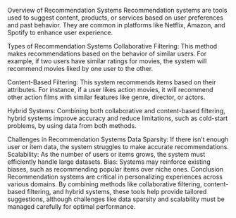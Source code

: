 Overview of Recommendation Systems
Recommendation systems are tools used to suggest content, products, or services based on user preferences and past behavior. They are common in platforms like Netflix, Amazon, and Spotify to enhance user experience.

Types of Recommendation Systems
Collaborative Filtering: This method makes recommendations based on the behavior of similar users. For example, if two users have similar ratings for movies, the system will recommend movies liked by one user to the other.

Content-Based Filtering: This system recommends items based on their attributes. For instance, if a user likes action movies, it will recommend other action films with similar features like genre, director, or actors.

Hybrid Systems: Combining both collaborative and content-based filtering, hybrid systems improve accuracy and reduce limitations, such as cold-start problems, by using data from both methods.

Challenges in Recommendation Systems
Data Sparsity: If there isn’t enough user or item data, the system struggles to make accurate recommendations.
Scalability: As the number of users or items grows, the system must efficiently handle large datasets.
Bias: Systems may reinforce existing biases, such as recommending popular items over niche ones.
Conclusion
Recommendation systems are critical in personalizing experiences across various domains. By combining methods like collaborative filtering, content-based filtering, and hybrid systems, these tools help provide tailored suggestions, although challenges like data sparsity and scalability must be managed carefully for optimal performance.







